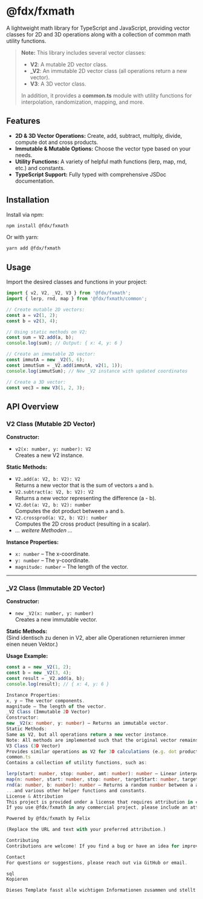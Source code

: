 # @fdx/fxmath

A lightweight math library for TypeScript and JavaScript, providing vector classes for 2D and 3D operations along with a collection of common math utility functions.

> **Note:** This library includes several vector classes:
> - **V2**: A mutable 2D vector class.
> - **_V2**: An immutable 2D vector class (all operations return a new vector).
> - **V3**: A 3D vector class.
>
> In addition, it provides a **common.ts** module with utility functions for interpolation, randomization, mapping, and more.

## Features

- **2D & 3D Vector Operations:** Create, add, subtract, multiply, divide, compute dot and cross products.
- **Immutable & Mutable Options:** Choose the vector type based on your needs.
- **Utility Functions:** A variety of helpful math functions (lerp, map, rnd, etc.) and constants.
- **TypeScript Support:** Fully typed with comprehensive JSDoc documentation.

## Installation

Install via npm:

```bash
npm install @fdx/fxmath
```
Or with yarn:

```bash
yarn add @fdx/fxmath
```
## Usage
Import the desired classes and functions in your project:

```typescript
import { v2, V2, _V2, V3 } from '@fdx/fxmath';
import { lerp, rnd, map } from '@fdx/fxmath/common';

// Create mutable 2D vectors:
const a = v2(1, 2);
const b = v2(3, 4);

// Using static methods on V2:
const sum = V2.add(a, b);
console.log(sum); // Output: { x: 4, y: 6 }

// Create an immutable 2D vector:
const immutA = new _V2(5, 6);
const immutSum = _V2.add(immutA, v2(1, 1));
console.log(immutSum); // New _V2 instance with updated coordinates

// Create a 3D vector:
const vec3 = new V3(1, 2, 3);
```

## API Overview

### V2 Class (Mutable 2D Vector)

**Constructor:**
- `v2(x: number, y: number): V2`  
  Creates a new V2 instance.

**Static Methods:**
- `V2.add(a: V2, b: V2): V2`  
  Returns a new vector that is the sum of vectors `a` and `b`.
- `V2.subtract(a: V2, b: V2): V2`  
  Returns a new vector representing the difference (a - b).
- `V2.dot(a: V2, b: V2): number`  
  Computes the dot product between `a` and `b`.
- `V2.crossprod(a: V2, b: V2): number`  
  Computes the 2D cross product (resulting in a scalar).
- *... weitere Methoden ...*

**Instance Properties:**
- `x: number` – The x-coordinate.
- `y: number` – The y-coordinate.
- `magnitude: number` – The length of the vector.

---

### _V2 Class (Immutable 2D Vector)

**Constructor:**
- `new _V2(x: number, y: number)`  
  Creates a new immutable vector.

**Static Methods:**  
(Sind identisch zu denen in V2, aber alle Operationen returnieren immer einen neuen Vektor.)

**Usage Example:**
```typescript
const a = new _V2(1, 2);
const b = new _V2(3, 4);
const result = _V2.add(a, b);
console.log(result); // { x: 4, y: 6 }

Instance Properties:
x, y — The vector components.
magnitude — The length of the vector.
_V2 Class (Immutable 2D Vector)
Constructor:
new _V2(x: number, y: number) — Returns an immutable vector.
Static Methods:
Same as V2, but all operations return a new vector instance.
Note: All methods are implemented such that the original vector remains unchanged.
V3 Class (3D Vector)
Provides similar operations as V2 for 3D calculations (e.g. dot product, cross product).
common.ts
Contains a collection of utility functions, such as:

lerp(start: number, stop: number, amt: number): number — Linear interpolation.
map(n: number, start: number, stop: number, targetStart: number, targetStop: number): number — Re-maps a number from one range to another.
rnd(a: number, b: number): number — Returns a random number between a and b.
...and various other helper functions and constants.
License & Attribution
This project is provided under a license that requires attribution in commercial projects.
If you use @fdx/fxmath in any commercial project, please include an attribution similar to:

Powered by @fdx/fxmath by Felix

(Replace the URL and text with your preferred attribution.)

Contributing
Contributions are welcome! If you find a bug or have an idea for improvement, please open an issue or submit a pull request.

Contact
For questions or suggestions, please reach out via GitHub or email.

sql
Kopieren

Dieses Template fasst alle wichtigen Informationen zusammen und stellt klar, welche Klassen und Module in der Bibliothek enthalten sind. Passe es gerne weiter an deine Bedürfnisse und deinen Stil an!





